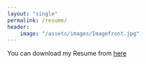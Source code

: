 ```yaml
---
layout: "single"
permalink: /resume/
header:
    image: "/assets/images/Imagefront.jpg"
---
```


You can download my Resume from [here](/assets/images/Imagefront.jpg)
